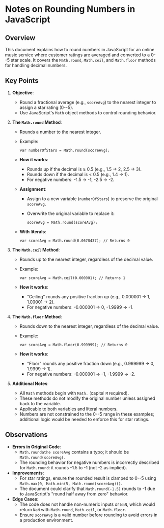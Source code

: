 Notes on Rounding Numbers in JavaScript
=======================================

Overview
--------

This document explains how to round numbers in JavaScript for an online music service where customer ratings are averaged and converted to a 0--5 star scale. It covers the `Math.round`, `Math.ceil`, and `Math.floor` methods for handling decimal numbers.

Key Points
----------

1.  **Objective**:

    -   Round a fractional average (e.g., `scoreAvg`) to the nearest integer to assign a star rating (0--5).
    -   Use JavaScript's `Math` object methods to control rounding behavior.
2.  **The `Math.round` Method**:

    -   Rounds a number to the nearest integer.
    -   Example:

        ```
        var numberOfStars = Math.round(scoreAvg);

        ```

    -   **How it works**:
        -   Rounds up if the decimal is ≥ 0.5 (e.g., 1.5 → 2, 2.5 → 3).
        -   Rounds down if the decimal is < 0.5 (e.g., 1.4 → 1).
        -   For negative numbers: -1.5 → -1, -2.5 → -2.
    -   **Assignment**:
        -   Assign to a new variable (`numberOfStars`) to preserve the original `scoreAvg`.
        -   Overwrite the original variable to replace it:

            ```
            scoreAvg = Math.round(scoreAvg);

            ```

    -   **With literals**:

        ```
        var scoreAvg = Math.round(0.0678437); // Returns 0

        ```

3.  **The `Math.ceil` Method**:

    -   Rounds up to the nearest integer, regardless of the decimal value.
    -   Example:

        ```
        var scoreAvg = Math.ceil(0.000001); // Returns 1

        ```

    -   **How it works**:
        -   "Ceiling" rounds any positive fraction up (e.g., 0.000001 → 1, 1.00001 → 2).
        -   For negative numbers: -0.000001 → 0, -1.9999 → -1.
4.  **The `Math.floor` Method**:

    -   Rounds down to the nearest integer, regardless of the decimal value.
    -   Example:

        ```
        var scoreAvg = Math.floor(0.999999); // Returns 0

        ```

    -   **How it works**:
        -   "Floor" rounds any positive fraction down (e.g., 0.999999 → 0, 1.9999 → 1).
        -   For negative numbers: -0.000001 → -1, -1.9999 → -2.
5.  **Additional Notes**:

    -   All `Math` methods begin with `Math.` (capital `M` required).
    -   These methods do not modify the original number unless assigned back to the variable.
    -   Applicable to both variables and literal numbers.
    -   Numbers are not constrained to the 0--5 range in these examples; additional logic would be needed to enforce this for star ratings.

Observations
------------

-   **Errors in Original Code**:
    -   `Math.roundathe scoreAvg` contains a typo; it should be `Math.round(scoreAvg)`.
    -   The rounding behavior for negative numbers is incorrectly described for `Math.round`: it rounds -1.5 to -1 (not -2 as implied).
-   **Improvements**:
    -   For star ratings, ensure the rounded result is clamped to 0--5 using `Math.max(0, Math.min(5, Math.round(scoreAvg)))`.
    -   The document could clarify that `Math.round(-1.5)` rounds to -1 due to JavaScript's "round half away from zero" behavior.
-   **Edge Cases**:
    -   The code does not handle non-numeric inputs or `NaN`, which would return `NaN` with `Math.round`, `Math.ceil`, or `Math.floor`.
    -   Ensure `scoreAvg` is a valid number before rounding to avoid errors in a production environment.